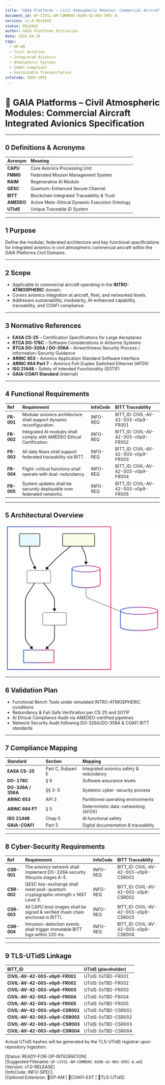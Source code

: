 ```yaml
---
title: "GAIA Platforms – Civil Atmospheric Modules: Commercial Aircraft Integrated Avionics Specification"
document_id: GP-CIVIL-AM-COMMERC-0200-42-003-SPEC-A
version: v1.0-RELEASE
status: RELEASE
author: GAIA Platforms Initiative
date: 2025-04-26
tags:
  - GP-AM
  - Civil Aviation
  - Integrated Avionics
  - Atmospheric Systems
  - COAFI-Compliant
  - Sustainable Transportation
infoCode: INFO-SPEC
---
```


# 📜 GAIA Platforms – Civil Atmospheric Modules: Commercial Aircraft Integrated Avionics Specification

---

## 0  Definitions & Acronyms
| Acronym | Meaning |
|:--|:--|
| **CAPU** | Core Avionics Processing Unit |
| **FMMS** | Federated Mission Management System |
| **RAIM** | Regenerative AI Module |
| **QESC** | Quantum-Enhanced Secure Channel |
| **BITT** | Blockchain Integrated Traceability & Trust |
| **AMEDEO** | Active Meta-Ethical Dynamic Execution Ontology |
| **UTidS** | Unique Traceable ID System |

---

## 1  Purpose  
Define the modular, federated architecture and key functional specifications for integrated avionics in civil atmospheric commercial aircraft within the GAIA Platforms Civil Domains.

---

## 2  Scope  
- Applicable to commercial aircraft operating in the **INTRO-ATMOSPHERIC** domain.  
- Covers avionics integration at aircraft, fleet, and networked levels.  
- Addresses sustainability, modularity, AI-enhanced capability, traceability, and COAFI compliance.

---

## 3  Normative References
- **EASA CS-25** – Certification Specifications for Large Aeroplanes  
- **RTCA DO-178C** – Software Considerations in Airborne Systems  
- **RTCA DO-326A / DO-356A** – Airworthiness Security Process / Information-Security Guidance  
- **ARINC 653** – Avionics Application Standard Software Interface  
- **ARINC 664 Part 7** – Avionics Full-Duplex Switched Ethernet (AFDX)  
- **ISO 21448** – Safety of Intended Functionality (SOTIF)  
- **GAIA-COAFI Standard** (internal)

---

## 4  Functional Requirements

| Ref | Requirement | InfoCode | BITT Traceability |
|:--|:--|:--|:--|
| **FR-001** | Modular avionics architecture shall support dynamic reconfiguration. | INFO-REQ | BITT_ID: CIVIL-AV-42-003-v0p9-FR001 |
| **FR-002** | Integrated AI modules shall comply with AMEDEO Ethical Certification. | INFO-REQ | BITT_ID: CIVIL-AV-42-003-v0p9-FR002 |
| **FR-003** | All data flows shall support federated traceability via BITT. | INFO-REQ | BITT_ID: CIVIL-AV-42-003-v0p9-FR003 |
| **FR-004** | Flight-critical functions shall operate with dual-redundancy. | INFO-REQ | BITT_ID: CIVIL-AV-42-003-v0p9-FR004 |
| **FR-005** | System updates shall be securely deployable over federated networks. | INFO-REQ | BITT_ID: CIVIL-AV-42-003-v0p9-FR005 |

---

## 5  Architectural Overview

![Architectural Diagram](GAIA-Platforms/Domains/AEROSPACE/COMMERC/mermaid-ai-diagram-2025-04-26-171953.svg)

---

## 6  Validation Plan  
- Functional Bench Tests under simulated INTRO-ATMOSPHERIC conditions  
- Redundancy & Fail-Safe Verification per CS-25 and SOTIF  
- AI Ethical Compliance Audit via AMEDEO-certified pipelines  
- Network Security Audit following DO-326A/DO-356A & COAFI BITT standards  

---

## 7  Compliance Mapping

| Standard         | Section         | Mapping                                  |
|:------------------|:---------------|:-----------------------------------------|
| **EASA CS-25**   | Part C, Subpart E | Integrated avionics safety & redundancy |
| **DO-178C**      | § 6             | Software assurance levels               |
| **DO-326A / 356A** | §§ 3-5         | Systemic cyber-security process         |
| **ARINC 653**    | API 3           | Partitioned operating environments      |
| **ARINC 664 P7** | § 5             | Deterministic data-networking (AFDX)    |
| **ISO 21448**    | Chap 5          | AI functional safety                    |
| **GAIA-COAFI**   | Part 3          | Digital documentation & traceability    |

---

## 8  Cyber-Security Requirements

| Ref     | Requirement                                                                 | InfoCode | BITT Traceability                     |
|:--------|:---------------------------------------------------------------------------|:---------|:---------------------------------------|
| **CSR-001** | The avionics network shall implement DO-326A security lifecycle stages A-E. | INFO-REQ | BITT_ID: CIVIL-AV-42-003-v0p9-CSR001  |
| **CSR-002** | QESC key-exchange shall meet post-quantum cryptographic strength ≥ NIST Level 3. | INFO-REQ | BITT_ID: CIVIL-AV-42-003-v0p9-CSR002  |
| **CSR-003** | All CAPU boot images shall be signed & verified (hash chain anchored in BITT). | INFO-REQ | BITT_ID: CIVIL-AV-42-003-v0p9-CSR003  |
| **CSR-004** | Intrusion-detection events shall trigger immutable BITT logs within 100 ms. | INFO-REQ | BITT_ID: CIVIL-AV-42-003-v0p9-CSR004  |

---

## 9  TLS-UTidS Linkage  

| BITT_ID                          | UTidS (placeholder)     |
|:----------------------------------|:------------------------|
| **CIVIL-AV-42-003-v0p9-FR001**   | UTidS: 0xTBD-FR001      |
| **CIVIL-AV-42-003-v0p9-FR002**   | UTidS: 0xTBD-FR002      |
| **CIVIL-AV-42-003-v0p9-FR003**   | UTidS: 0xTBD-FR003      |
| **CIVIL-AV-42-003-v0p9-FR004**   | UTidS: 0xTBD-FR004      |
| **CIVIL-AV-42-003-v0p9-FR005**   | UTidS: 0xTBD-FR005      |
| **CIVIL-AV-42-003-v0p9-CSR001**  | UTidS: 0xTBD-CSR001     |
| **CIVIL-AV-42-003-v0p9-CSR002**  | UTidS: 0xTBD-CSR002     |
| **CIVIL-AV-42-003-v0p9-CSR003**  | UTidS: 0xTBD-CSR003     |
| **CIVIL-AV-42-003-v0p9-CSR004**  | UTidS: 0xTBD-CSR004     |

Actual UTidS hashes will be generated by the TLS-UTidS registrar upon repository ingestion.  

[Status: READY-FOR-GP-INTEGRATION]  
[Suggested Filename: `GP-CIVIL-AM-COMMERC-0200-42-003-SPEC-A.md`]  
[Version: v1.0-RELEASE]  
[InfoCode: INFO-SPEC]  
[Optional Extension: 🔹GP-AM | 🔹COAFI-EXT | 🔹TLS-UTidS]
